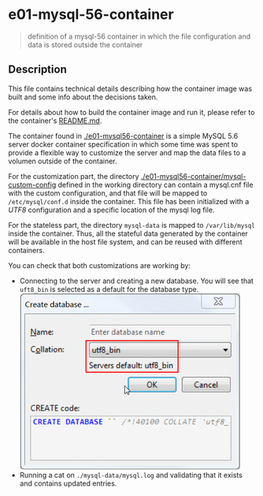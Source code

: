 # e01-mysql-56-container
> definition of a mysql-56 container in which the file configuration and data is stored outside the container

## Description
This file contains technical details describing how the container image was built and some info about the decisions taken.

For details about how to build the container image and run it, please refer to the container's [README.md](./mysql56-container/README.md).

The container found in [./e01-mysql56-container](./e01-mysql56-container/) is a simple MySQL 5.6 server docker container specification in which some time was spent to provide a flexible way to customize the server and map the data files to a volumen outside of the container.

For the customization part, the directory [./e01-mysql56-container/mysql-custom-config](./e01-mysql56-container/mysql-custom-config) defined in the working directory can contain a mysql.cnf file with the custom configuration, and that file will be mapped to `/etc/mysql/conf.d` inside the container.
This file has been initialized with a *UTF8* configuration and a specific location of the mysql log file.

For the stateless part, the directory `mysql-data` is mapped to `/var/lib/mysql` inside the container. Thus, all the stateful data generated by the container will be available in the host file system, and can be reused with different containers.

You can check that both customizations are working by:
+ Connecting to the server and creating a new database. You will see that `uft8_bin` is selected as a default for the database type. ![DB Connection Snapshot](./db-conn.png)
+ Running a cat on `./mysql-data/mysql.log` and validating that it exists and contains updated entries.